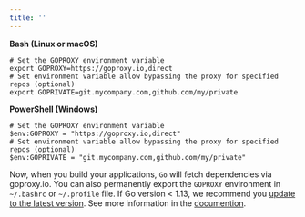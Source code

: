 ```yaml
---
title: ''
---
```


**Bash (Linux or macOS)**

```shell
# Set the GOPROXY environment variable
export GOPROXY=https://goproxy.io,direct
# Set environment variable allow bypassing the proxy for specified repos (optional)
export GOPRIVATE=git.mycompany.com,github.com/my/private
```

**PowerShell (Windows)**

```shell
# Set the GOPROXY environment variable
$env:GOPROXY = "https://goproxy.io,direct"
# Set environment variable allow bypassing the proxy for specified repos (optional)
$env:GOPRIVATE = "git.mycompany.com,github.com/my/private"
```

Now, when you build your applications, `Go` will fetch dependencies via goproxy.io. You can also permanently export the `GOPROXY` environment in `~/.bashrc` or `~/.profile` file. If Go version < 1.13, we recommend you [update to the latest version](https://go.dev/dl/). See more information in the [documention](docs/getting-started.html).
